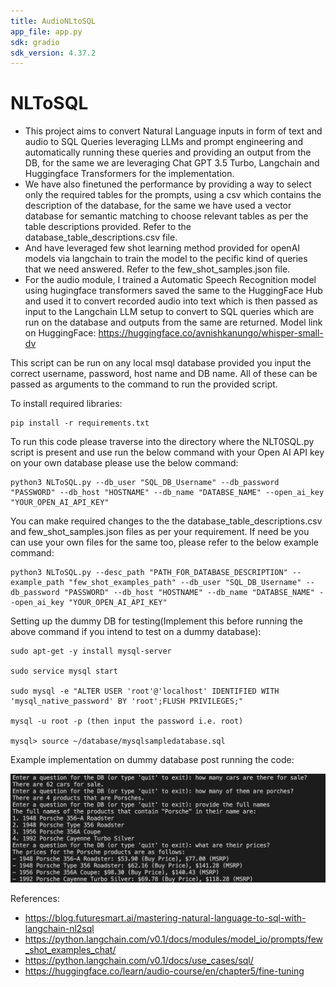 ```yaml
---
title: AudioNLtoSQL
app_file: app.py
sdk: gradio
sdk_version: 4.37.2
---
```

# NLToSQL

- This project aims to convert Natural Language inputs in form of text and audio to SQL Queries leveraging LLMs and prompt engineering and automatically running these queries and providing an output from the DB, for the same we are leveraging Chat GPT 3.5 Turbo, Langchain and Huggingface Transformers for the implementation. 
- We have also finetuned the performance by providing a way to select only the required tables for the prompts, using a csv which contains the description of the database, for the same we have used a vector database for semantic matching to choose relevant tables as per the table descriptions provided. Refer to the database_table_descriptions.csv file.
- And have leveraged few shot learning method provided for openAI models via langchain to train the model to the pecific kind of queries that we need answered. Refer to the few_shot_samples.json file.
- For the audio module, I trained a Automatic Speech Recognition model using hugingface transformers saved the same to the HuggingFace Hub and used it to convert recorded audio into text which is then passed as input to the Langchain LLM setup to convert to SQL queries which are run on the database and outputs from the same are returned.
Model link on HuggingFace: https://huggingface.co/avnishkanungo/whisper-small-dv


This script can be run on any local msql database provided you input the correct username, password, host name and DB name. All of these can be passed as arguments to the command to run the provided script.

To install required libraries:
```
pip install -r requirements.txt
```

To run this code please traverse into the directory where the NLT0SQL.py script is present and use run the below command with your Open AI API key on your own database please use the below command:

```
python3 NLToSQL.py --db_user "SQL_DB_Username" --db_password "PASSWORD" --db_host "HOSTNAME" --db_name "DATABSE_NAME" --open_ai_key "YOUR_OPEN_AI_API_KEY"
```

You can make required changes to the the database_table_descriptions.csv and few_shot_samples.json files as per your requirement. If need be you can use your own files for the same too, please refer to the below example command:

```
python3 NLToSQL.py --desc_path "PATH_FOR_DATABASE_DESCRIPTION" --example_path "few_shot_examples_path" --db_user "SQL_DB_Username" --db_password "PASSWORD" --db_host "HOSTNAME" --db_name "DATABSE_NAME" --open_ai_key "YOUR_OPEN_AI_API_KEY"
```

Setting up the dummy DB for testing(Implement this before running the above command if you intend to test on a dummy database):

```
sudo apt-get -y install mysql-server

sudo service mysql start

sudo mysql -e "ALTER USER 'root'@'localhost' IDENTIFIED WITH 'mysql_native_password' BY 'root';FLUSH PRIVILEGES;"

mysql -u root -p (then input the password i.e. root)

mysql> source ~/database/mysqlsampledatabase.sql
```

Example implementation on dummy database post running the code:

![alt text](image.png)


References: 
- https://blog.futuresmart.ai/mastering-natural-language-to-sql-with-langchain-nl2sql
- https://python.langchain.com/v0.1/docs/modules/model_io/prompts/few_shot_examples_chat/
- https://python.langchain.com/v0.1/docs/use_cases/sql/
- https://huggingface.co/learn/audio-course/en/chapter5/fine-tuning
